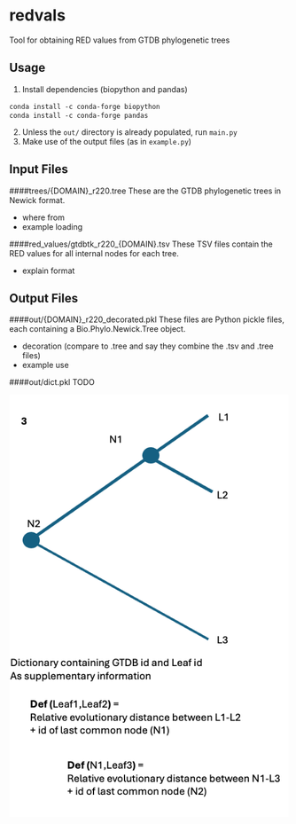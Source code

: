 # redvals
Tool for obtaining RED values from GTDB phylogenetic trees


## Usage
1. Install dependencies (biopython and pandas)
```
conda install -c conda-forge biopython
conda install -c conda-forge pandas
```
2. Unless the `out/` directory is already populated, run `main.py`
3. Make use of the output files (as in `example.py`)


## Input Files
####trees/{DOMAIN}_r220.tree
These are the GTDB phylogenetic trees in Newick format.
- where from
- example loading 

####red_values/gtdbtk_r220_{DOMAIN}.tsv
These TSV files contain the RED values for all internal nodes for each tree.
- explain format


## Output Files
####out/{DOMAIN}_r220_decorated.pkl
These files are Python pickle files, each containing a Bio.Phylo.Newick.Tree object.
- decoration (compare to .tree and say they combine the .tsv and .tree files)
- example use

####out/dict.pkl
TODO


![Phylogenetic tree visualization](res/tree.png)
